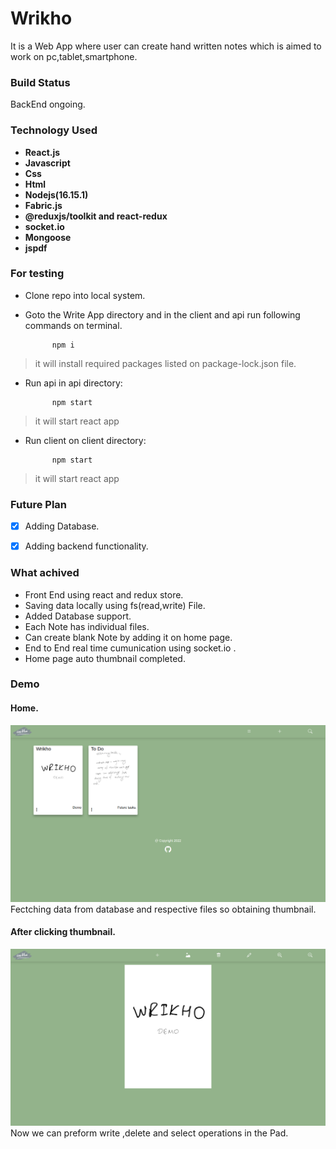 # Wrikho

It is a Web App where user can create hand written notes which is aimed to work on pc,tablet,smartphone.

### Build Status

BackEnd ongoing.

### Technology Used

* **React.js**  
* **Javascript**  
* **Css**  
* **Html**  
* **Nodejs(16.15.1)**
* **Fabric.js**
* **@reduxjs/toolkit and react-redux**
* **socket.io**
* **Mongoose**
* **jspdf**

### For testing

* Clone repo into local system.  
* Goto the Write App directory and in the client and api run  following commands on terminal.  

            npm i           
> it will install required packages listed on package-lock.json file.  

* Run api in api directory:

            npm start       
> it will start react app

* Run client on client directory:

            npm start       
> it will start react app

### Future Plan

- [x] Adding Database.
- [x] Adding backend functionality.


### What achived

* Front End using react and redux store.
* Saving data locally using fs(read,write) File.
* Added Database support.
* Each Note has individual files.
* Can create blank Note by adding it on home page.
* End to End real time cumunication using socket.io .
* Home page auto thumbnail completed.


### Demo

#### Home.
![Home Page](https://github.com/baghelshivam/Wrikho/blob/master/ReadmeAssets/Home.png)
Fectching data from database and respective files so obtaining thumbnail.

#### After clicking thumbnail.
![Writing Interface](https://github.com/baghelshivam/Wrikho/blob/master/ReadmeAssets/NotePad.png)
Now we can preform write ,delete and select operations in the Pad.
